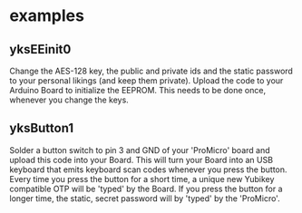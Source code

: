 # examples


## yksEEinit0

Change the AES-128 key, the public and private ids and the static password to your personal likings (and keep them private).
Upload the code to your Arduino Board to initialize the EEPROM. This needs to be done once, whenever you change the keys.


## yksButton1

Solder a button switch to pin 3 and GND of your 'ProMicro' board and upload this code into your Board.
This will turn your Board into an USB keyboard that emits keyboard scan codes whenever you press the button.
Every time you press the button for a short time, a unique new Yubikey compatible OTP will be 'typed' by the Board.
If you press the button for a longer time, the static, secret password will by 'typed' by the 'ProMicro'.



